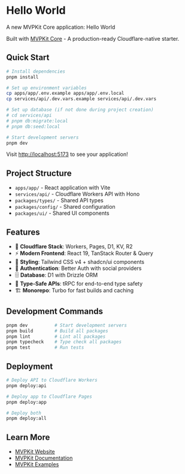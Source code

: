 # Hello World

A new MVPKit Core application: Hello World

Built with [MVPKit Core](https://mvpkit.dev) - A production-ready Cloudflare-native starter.

## Quick Start

```bash
# Install dependencies
pnpm install

# Set up environment variables
cp apps/app/.env.example apps/app/.env.local
cp services/api/.dev.vars.example services/api/.dev.vars

# Set up database (if not done during project creation)
# cd services/api
# pnpm db:migrate:local
# pnpm db:seed:local

# Start development servers
pnpm dev
```

Visit [http://localhost:5173](http://localhost:5173) to see your application!

## Project Structure

- `apps/app/` - React application with Vite
- `services/api/` - Cloudflare Workers API with Hono
- `packages/types/` - Shared API types
- `packages/config/` - Shared configuration
- `packages/ui/` - Shared UI components

## Features

- 🚀 **Cloudflare Stack**: Workers, Pages, D1, KV, R2
- ⚡ **Modern Frontend**: React 19, TanStack Router & Query
- 🎨 **Styling**: Tailwind CSS v4 + shadcn/ui components
- 🔐 **Authentication**: Better Auth with social providers
- 🗄️ **Database**: D1 with Drizzle ORM
- 📡 **Type-Safe APIs**: tRPC for end-to-end type safety
- 🏗️ **Monorepo**: Turbo for fast builds and caching

## Development Commands

```bash
pnpm dev          # Start development servers
pnpm build        # Build all packages
pnpm lint         # Lint all packages
pnpm typecheck    # Type check all packages
pnpm test         # Run tests
```

## Deployment

```bash
# Deploy API to Cloudflare Workers
pnpm deploy:api

# Deploy app to Cloudflare Pages
pnpm deploy:app

# Deploy both
pnpm deploy:all
```

## Learn More

- [MVPKit Website](https://mvpkit.dev)
- [MVPKit Documentation](https://docs.mvpkit.dev)
- [MVPKit Examples](https://github.com/mvp-kit/core/examples)
